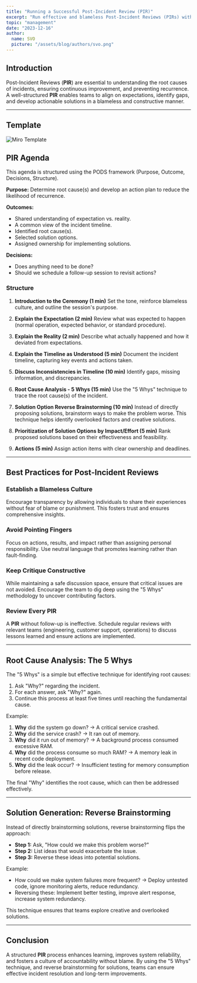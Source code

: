 ```yaml
---
title: "Running a Successful Post-Incident Review (PIR)"
excerpt: "Run effective and blameless Post-Incident Reviews (PIRs) with this structured approach using the PODS framework. This guide helps teams identify root causes, align on a shared timeline, and develop actionable solutions to prevent recurrence. By fostering a culture of transparency and collaboration, teams can turn incidents into learning opportunities, improve system reliability, and drive continuous improvement."
topic: "management"
date: "2023-12-16"
author:
  name: SVO
  picture: "/assets/blog/authors/svo.png"
---
```


## Introduction

Post-Incident Reviews (**PIR**) are essential to understanding the root causes of incidents, ensuring continuous improvement, and preventing recurrence. A well-structured **PIR** enables teams to align on expectations, identify gaps, and develop actionable solutions in a blameless and constructive manner.

---

## Template

![Miro Template](/assets/blog/running-a-successful-pir/miro-template.png "Miro Template")

## **PIR** Agenda

This agenda is structured using the PODS framework (Purpose, Outcome, Decisions, Structure).

**Purpose:** Determine root cause(s) and develop an action plan to reduce the likelihood of recurrence.

**Outcomes:**

- Shared understanding of expectation vs. reality.
- A common view of the incident timeline.
- Identified root cause(s).
- Selected solution options.
- Assigned ownership for implementing solutions.

**Decisions:**

- Does anything need to be done?
- Should we schedule a follow-up session to revisit actions?

### Structure

1. **Introduction to the Ceremony (1 min)**
   Set the tone, reinforce blameless culture, and outline the session's purpose.

2. **Explain the Expectation (2 min)**
   Review what was expected to happen (normal operation, expected behavior, or standard procedure).

3. **Explain the Reality (2 min)**
   Describe what actually happened and how it deviated from expectations.

4. **Explain the Timeline as Understood (5 min)**
   Document the incident timeline, capturing key events and actions taken.

5. **Discuss Inconsistencies in Timeline (10 min)**
   Identify gaps, missing information, and discrepancies.

6. **Root Cause Analysis - 5 Whys (15 min)**
   Use the "5 Whys" technique to trace the root cause(s) of the incident.

7. **Solution Option Reverse Brainstorming (10 min)**
   Instead of directly proposing solutions, brainstorm ways to make the problem worse. This technique helps identify overlooked factors and creative solutions.

8. **Prioritization of Solution Options by Impact/Effort (5 min)**
   Rank proposed solutions based on their effectiveness and feasibility.

9. **Actions (5 min)**
   Assign action items with clear ownership and deadlines.

---

## Best Practices for Post-Incident Reviews

### Establish a Blameless Culture

Encourage transparency by allowing individuals to share their experiences without fear of blame or punishment. This fosters trust and ensures comprehensive insights.

### Avoid Pointing Fingers

Focus on actions, results, and impact rather than assigning personal responsibility. Use neutral language that promotes learning rather than fault-finding.

### Keep Critique Constructive

While maintaining a safe discussion space, ensure that critical issues are not avoided. Encourage the team to dig deep using the "5 Whys" methodology to uncover contributing factors.

### Review Every **PIR**

A **PIR** without follow-up is ineffective. Schedule regular reviews with relevant teams (engineering, customer support, operations) to discuss lessons learned and ensure actions are implemented.

---

## Root Cause Analysis: The 5 Whys

The "5 Whys" is a simple but effective technique for identifying root causes:

1. Ask "Why?" regarding the incident.
2. For each answer, ask "Why?" again.
3. Continue this process at least five times until reaching the fundamental cause.

Example:

1. **Why** did the system go down? → A critical service crashed.
2. **Why** did the service crash? → It ran out of memory.
3. **Why** did it run out of memory? → A background process consumed excessive RAM.
4. **Why** did the process consume so much RAM? → A memory leak in recent code deployment.
5. **Why** did the leak occur? → Insufficient testing for memory consumption before release.

The final "Why" identifies the root cause, which can then be addressed effectively.

---

## Solution Generation: Reverse Brainstorming

Instead of directly brainstorming solutions, reverse brainstorming flips the approach:

- **Step 1:** Ask, "How could we make this problem worse?"
- **Step 2:** List ideas that would exacerbate the issue.
- **Step 3:** Reverse these ideas into potential solutions.

Example:

- How could we make system failures more frequent? → Deploy untested code, ignore monitoring alerts, reduce redundancy.
- Reversing these: Implement better testing, improve alert response, increase system redundancy.

This technique ensures that teams explore creative and overlooked solutions.

---

## Conclusion

A structured **PIR** process enhances learning, improves system reliability, and fosters a culture of accountability without blame. By using the "5 Whys" technique, and reverse brainstorming for solutions, teams can ensure effective incident resolution and long-term improvements.
